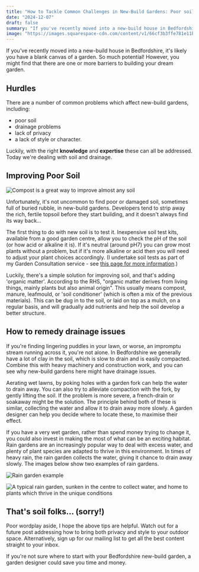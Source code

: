 ```yaml
---
title: "How to Tackle Common Challenges in New-Build Gardens: Poor soil and drainage"
date: "2024-12-07"
draft: false
summary: "If you've recently moved into a new-build house in Bedfordshire, discover how to overcome common barriers like poor soil and drainage problems to build your dream garden."
image: "https://images.squarespace-cdn.com/content/v1/66cf3b3ffe781e11b5924564/eeb050fb-e73f-401c-852e-8444aae56efd/2305808096_b87c5550a2_b.jpg"
---
```


If you've recently moved into a new-build house in Bedfordshire, it's likely you have a blank canvas of a garden. So much potential! However, you might find that there are one or more barriers to building your dream garden.

## Hurdles

There are a number of common problems which affect new-build gardens, including:

- poor soil
- drainage problems
- lack of privacy
- a lack of style or character.

Luckily, with the right **knowledge** and **expertise** these can all be addressed. Today we're dealing with soil and drainage.

## Improving Poor Soil

![Compost is a great way to improve almost any soil](https://images.squarespace-cdn.com/content/v1/66cf3b3ffe781e11b5924564/eeb050fb-e73f-401c-852e-8444aae56efd/2305808096_b87c5550a2_b.jpg)

Unfortunately, it's not uncommon to find poor or damaged soil, sometimes full of buried rubble, in new-build gardens. Developers tend to strip away the rich, fertile topsoil before they start building, and it doesn't always find its way back…

The first thing to do with new soil is to test it. Inexpensive soil test kits, available from a good garden centre, allow you to check the pH of the soil (or how acid or alkaline it is). If it's neutral (around pH7) you can grow most plants without a problem, but if it's more alkaline or acid then you will need to adjust your plant choices accordingly. (I undertake soil tests as part of my Garden Consultation service - see [this page for more information](/services).)

Luckily, there's a simple solution for improving soil, and that's adding 'organic matter'. According to the RHS, "organic matter derives from living things, mainly plants but also animal origin". This usually means compost, manure, leafmould, or 'soil conditioner' (which is often a mix of the previous materials). This can be dug in to the soil, or laid on top as a mulch, on a regular basis, and will gradually add nutrients and help the soil develop a better structure.

## How to remedy drainage issues

If you're finding lingering puddles in your lawn, or worse, an impromptu stream running across it, you're not alone. In Bedfordshire we generally have a lot of clay in the soil, which is slow to drain and is easily compacted. Combine this with heavy machinery and construction work, and you can see why new-build gardens here might have drainage issues.

Aerating wet lawns, by poking holes with a garden fork can help the water to drain away. You can also try to alleviate compaction with the fork, by gently lifting the soil. If the problem is more severe, a french-drain or soakaway might be the solution. The principle behind both of these is similar, collecting the water and allow it to drain away more slowly. A garden designer can help you decide where to locate these, to maximise their effect.

If you have a very wet garden, rather than spend money trying to change it, you could also invest in making the most of what can be an exciting habitat. Rain gardens are an increasingly popular way to deal with excess water, and plenty of plant species are adapted to thrive in this environment. In times of heavy rain, the rain garden collects the water, giving it chance to drain away slowly. The images below show two examples of rain gardens.

![Rain garden example](https://images.squarespace-cdn.com/content/v1/66cf3b3ffe781e11b5924564/26762544-65e1-46e8-a00f-7c3950c85411/Rain-Garden.jpg)

![A typical rain garden, sunken in the centre to collect water, and home to plants which thrive in the unique conditions](https://images.squarespace-cdn.com/content/v1/66cf3b3ffe781e11b5924564/97eb11b9-3592-421d-9d47-2b1d669ddddc/5114600314_26a6efca2f_n.jpg)

## That's soil folks… (sorry!)

Poor wordplay aside, I hope the above tips are helpful. Watch out for a future post addressing how to bring both privacy and style to your outdoor space. Alternatively, sign up for our mailing list to get all the best content straight to your inbox.

If you're not sure where to start with your Bedfordshire new-build garden, a garden designer could save you time and money.